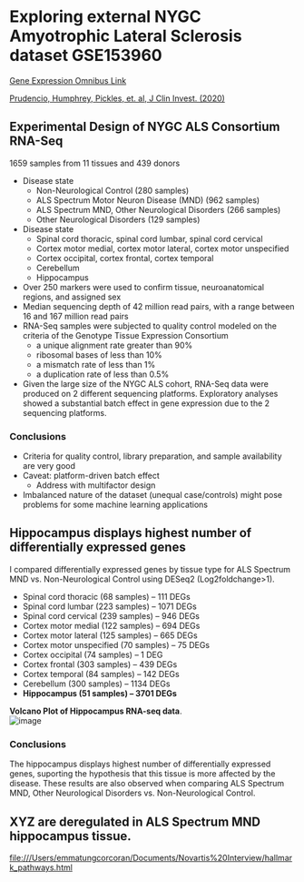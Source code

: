 # Exploring external NYGC Amyotrophic Lateral Sclerosis dataset GSE153960
[Gene Expression Omnibus Link](https://ncbi.nlm.nih.gov/geo/query/acc.cgi?acc=GSE153960)

[Prudencio, Humphrey, Pickles, et. al, J Clin Invest. (2020)](https://www.ncbi.nlm.nih.gov/pmc/articles/PMC7598060)



## Experimental Design of NYGC ALS Consortium RNA-Seq
1659 samples from 11 tissues and 439 donors
*  Disease state
    *  Non-Neurological Control (280 samples)
    *  ALS Spectrum Motor Neuron Disease (MND) (962 samples)
    *  ALS Spectrum MND, Other Neurological Disorders (266 samples)
    *  Other Neurological Disorders (129 samples)
*  Disease state
    *  Spinal cord thoracic, spinal cord lumbar, spinal cord cervical
    *  Cortex motor medial, cortex motor lateral, cortex motor unspecified
    *  Cortex occipital, cortex frontal, cortex temporal
    *  Cerebellum
    *  Hippocampus 
*  Over 250 markers were used to confirm tissue, neuroanatomical regions, and assigned sex
*  Median sequencing depth of 42 million read pairs, with a range between 16 and 167 million read pairs
*  RNA-Seq samples were subjected to quality control modeled on the criteria of the Genotype Tissue Expression Consortium
    *  a unique alignment rate greater than 90%
    *  ribosomal bases of less than 10%
    *  a mismatch rate of less than 1%
    *  a duplication rate of less than 0.5%
*  Given the large size of the NYGC ALS cohort, RNA-Seq data were produced on 2 different sequencing platforms. Exploratory analyses showed a substantial batch effect in gene expression due to the 2 sequencing platforms.


### Conclusions
*  Criteria for quality control, library preparation, and sample availability are very good
*  Caveat: platform-driven batch effect
   *  Address with multifactor design
*  Imbalanced nature of the dataset (unequal case/controls) might pose problems for some machine learning applications


## Hippocampus displays highest number of differentially expressed genes

I compared differentially expressed genes by tissue type for ALS Spectrum MND vs. Non-Neurological Control using DESeq2 (Log2foldchange>1).

*  Spinal cord thoracic (68 samples) – 111 DEGs
*  Spinal cord lumbar (223 samples) – 1071 DEGs
*  Spinal cord cervical (239 samples) – 946 DEGs
*  Cortex motor medial (122 samples) – 694 DEGs
*  Cortex motor lateral (125 samples) – 665 DEGs
*  Cortex motor unspecified (70 samples) – 75 DEGs
*  Cortex occipital (74 samples) – 1 DEG
*  Cortex frontal (303 samples) – 439 DEGs
*  Cortex temporal (84 samples) – 142 DEGs
*  Cerebellum (300 samples) – 1134 DEGs
*  **Hippocampus (51 samples) – 3701 DEGs**

**Volcano Plot of Hippocampus RNA-seq data**.  
![image](https://user-images.githubusercontent.com/72508803/207172939-47b2097d-4fe0-4c49-be09-c1fcdbc0a69b.png)

### Conclusions

The hippocampus displays highest number of differentially expressed genes, suporting the hypothesis that this tissue is more affected by the disease. These results are also observed when comparing ALS Spectrum MND, Other Neurological Disorders vs. Non-Neurological Control.


## XYZ are deregulated in ALS Spectrum MND hippocampus tissue.

<file:///Users/emmatungcorcoran/Documents/Novartis%20Interview/hallmark_pathways.html>
